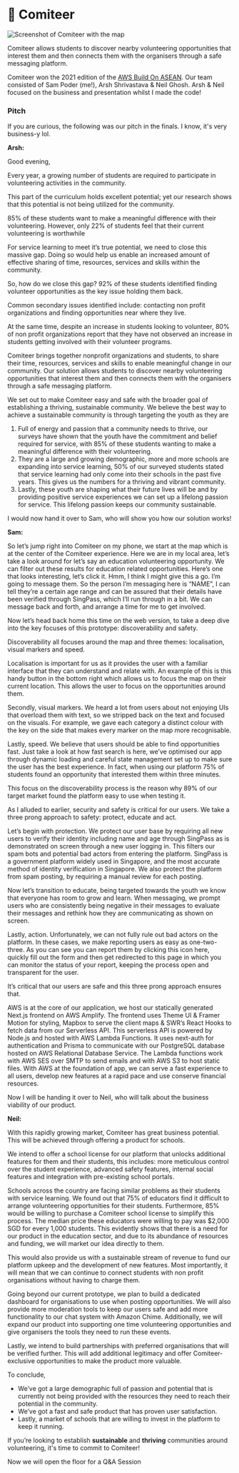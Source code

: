 # 🙏 Comiteer

![Screenshot of Comiteer with the map](https://cloud-pajz1d2xz-hack-club-bot.vercel.app/0screenshot_2021-08-01_at_5.37.33_pm.png)

Comiteer allows students to discover nearby volunteering opportunities that interest them and then connects them with the organisers through a safe messaging platform.

Comiteer won the 2021 edition of the [AWS Build On ASEAN](https://www.buildonasean2021.com). Our team consisted of Sam Poder (me!), Arsh Shrivastava & Neil Ghosh. Arsh & Neil focused on the business and presentation whilst I made the code!

### Pitch

If you are curious, the following was our pitch in the finals. I know, it's very business-y lol.

**Arsh:** 

Good evening,

Every year, a growing number of students are required to participate in volunteering activities in the community. 

This part of the curriculum holds excellent potential; yet our research shows that this potential is not being utilized for the community.

85% of these students want to make a meaningful difference with their volunteering. However, only 22% of students feel that their current volunteering is worthwhile

For service learning to meet it’s true potential, we need to close this massive gap. Doing so would help us enable an increased amount of effective sharing of time, resources, services and skills within the community.

So, how do we close this gap? 92% of these students identified finding volunteer opportunities as the key issue holding them back. 

Common secondary issues identified include: contacting non profit organizations and finding opportunities near where they live. 

At the same time, despite an increase in students looking to volunteer, 80% of non profit organizations report that they have not observed an increase in students getting involved with their volunteer programs.

Comiteer brings together nonprofit organizations and students, to share their time, resources, services and skills to enable meaningful change in our community. Our solution allows students to discover nearby volunteering opportunities that interest them and then connects them with the organisers through a safe messaging platform.

We set out to make Comiteer easy and safe with the broader goal of establishing a thriving, sustainable community. We believe the best way to achieve a sustainable community is through targeting the youth as they are

1. Full of energy and passion that a community needs to thrive, our surveys have shown that the youth have the commitment and belief required for service, with  85% of these students wanting to make a meaningful difference with their volunteering.
2. They are a large and growing demographic, more and more schools are expanding into service learning, 50% of our surveyed students stated that service learning had only come into their schools in the past five years. This gives us the numbers for a thriving and vibrant community.
3. Lastly, these youth are shaping what their future lives will be and by providing positive service experiences we can set up a lifelong passion for service. This lifelong passion keeps our community sustainable.

I would now hand it over to Sam, who will show you how our solution works! 

**Sam:** 

So let’s jump right into Comiteer on my phone, we start at the map which is at the center of the Comiteer experience. Here we are in my local area, let’s take a look around for let’s say an education volunteering opportunity. We can filter out these results for education related opportunities. Here’s one that looks interesting, let’s click it. Hmm, I think I might give this a go. I’m going to message them. So the person I’m messaging here is “NAME”, I can tell they’re a certain age range and can be assured that their details have been verified through SingPass, which I’ll run through in a bit. We can message back and forth, and arrange a time for me to get involved.

Now let’s head back home this time on the web version, to take a deep dive into the key focuses of this prototype: discoverability and safety.

Discoverability all focuses around the map and three themes: localisation, visual markers and speed.

Localisation is important for us as it provides the user with a familiar interface that they can understand and relate with. An example of this is this handy button in the bottom right which allows us to focus the map on their current location. This allows the user to focus on the opportunities around them.

Secondly, visual markers. We heard a lot from users about not enjoying UIs that overload them with text, so we stripped back on the text and focused on the visuals. For example, we gave each category a distinct colour with the key on the side that makes every marker on the map more recognisable.

Lastly, speed. We believe that users should be able to find opportunities fast. Just take a look at how fast search is here, we’ve optimised our app through dynamic loading and careful state management set up to make sure the user has the best experience. In fact, when using our platform 75% of students found an opportunity that interested them within three minutes.

This focus on the discoverability process is the reason why 89% of our target market found the platform easy to use when testing it.

As I alluded to earlier, security and safety is critical for our users. We take a three prong approach to safety: protect, educate and act.

Let’s begin with protection. We protect our user base by requiring all new users to verify their identity including name and age through SingPass as is demonstrated on screen through a new user logging in. This filters our spam bots and potential bad actors from entering the platform. SingPass is a government platform widely used in Singapore, and the most accurate method of identity verification in Singapore. We also protect the platform from spam posting, by requiring a manual review for each posting.

Now let’s transition to educate, being targeted towards the youth we know that everyone has room to grow and learn. When messaging, we prompt users who are consistently being negative in their messages to evaluate their messages and rethink how they are communicating as shown on screen.

Lastly, action. Unfortunately, we can not fully rule out bad actors on the platform. In these cases, we make reporting users as easy as one-two-three. As you can see you can report them by clicking this icon here, quickly fill out the form and then get redirected to this page in which you can monitor the status of your report, keeping the process open and transparent for the user.

It’s critical that our users are safe and this three prong approach ensures that.

AWS is at the core of our application, we host our statically generated Next.js frontend on AWS Amplify. The frontend uses Theme UI & Framer Motion for styling, Mapbox to serve the client maps & SWR’s React Hooks to fetch data from our Serverless API. This serverless API is powered by Node.js and hosted with AWS Lambda Functions. It uses next-auth for authentication and Prisma to communicate with our PostgreSQL database hosted on AWS Relational Database Service. The Lambda functions work with AWS SES over SMTP to send emails and with AWS S3 to host static files. With AWS at the foundation of app, we can serve a fast experience to all users, develop new features at a rapid pace and use conserve financial resources.

Now I will be handing it over to Neil, who will talk about the business viability of our product.

**Neil:**

With this rapidly growing market, Comiteer has great business potential. This will be achieved through offering a product for schools. 

We intend to offer a school license for our platform that unlocks additional features for them and their students, this includes: more meticulous control over the student experience, advanced safety features, internal social features and integration with pre-existing school portals. 

Schools across the country are facing similar problems as their students with service learning. We found out that 75% of educators find it difficult to arrange volunteering opportunities for their students. Furthermore, 85% would be willing to purchase a Comiteer school license to simplify this process. The median price these educators were willing to pay was $2,000 SGD for every 1,000 students. This evidently shows that there is a need for our product in the education sector, and due to its abundance of resources and funding, we will market our idea directly to them. 

This would also provide us with a sustainable stream of revenue to fund our platform upkeep and the development of new features. Most importantly, it will mean that we can continue to connect students with non profit organisations without having to charge them.

Going beyond our current prototype, we plan to build a dedicated dashboard for organisations to use when posting opportunities. We will also provide more moderation tools to keep our users safe and add more functionality to our chat system with Amazon Chime. Additionally, we will expand our product into supporting one time volunteering opportunities and give organisers the tools they need to run these events.

Lastly, we intend to build partnerships with preferred organisations that will be verified further. This will add additional legitimacy and offer Comiteer-exclusive opportunities to make the product more valuable.

To conclude,

* We’ve got a large demographic full of passion and potential that is currently not being provided with the resources they need to reach their potential in the community.
* We’ve got a fast and safe product that has proven user satisfaction.
* Lastly, a market of schools that are willing to invest in the platform to keep it running.

If you’re looking to establish **sustainable** and **thriving** communities around volunteering, it's time to commit to Comiteer! 

Now we will open the floor for a Q&A Session

